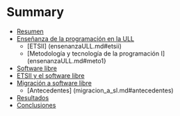 # Summary

* [Resumen](resumen.md)
* [Enseñanza de la programación en la ULL](ensenanzaULL.md)
    * [ETSII] (ensenanzaULL.md#etsii)
    * [Metodología y tecnología de la programación I](ensenanzaULL.md#meto1}
* [Software libre](software_libre.md)
* [ETSII y el software libre](etsii_y_sl.md)
* [Migración a software libre](migracion_a_sl.md)
    * [Antecedentes] (migracion_a_sl.md#antecedentes)
* [Resultados](resultados.md)
* [Conclusiones](conclusiones.md)




